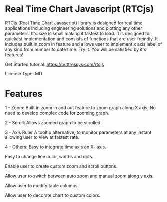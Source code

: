 # Real Time Chart Javascript (RTCjs)
RTCjs (Real Time Chart Javascript) library is designed for real time applications including engineering solutions and plotting any other parameters. It's size is small making it fastest to load. It is designed for quickest implementation and consists of functions that are user freindly. It includes built in zoom in feature and allows user to implement x axis label of any kind from number to date time. Try it. You will be satisfied by it's features!

Get Started tutorial:
https://buttressys.com/rtcjs

License Type:
MIT

# Features
1 - Zoom:
Built in zoom in and out feature to zoom graph along X axis. No need to develop complex code for zooming graph.

2 - Scroll:
Allows zoomed graph to be scrolled.

3 - Axis Ruler
A tooltip alternative, to monitor parameters at any instant allowing user to view at fastest rate.

4 - Others:
Easy to integrate time axis on X- axis.

Easy to change line color, widths and dots.

Enable user to create custom zoom and scroll buttons.

Allow user to switch between auto zoom and manual zoom along y axis.

Allow user to modify table columns.

Allow user to decorate chart to custom colors.
